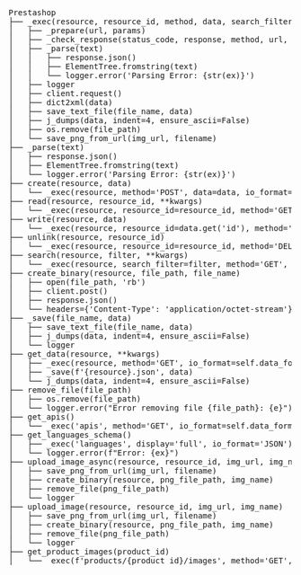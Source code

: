 <pre>
Prestashop
├── _exec(resource, resource_id, method, data, search_filter, display, sort, limit, schema, io_format, language)
│   ├── _prepare(url, params)
│   ├── _check_response(status_code, response, method, url, headers, data)
│   ├── _parse(text)
│   │   ├── response.json()
│   │   ├── ElementTree.fromstring(text)
│   │   └── logger.error('Parsing Error: {str(ex)}')
│   ├── logger
│   ├── client.request()
│   ├── dict2xml(data)
│   ├── save_text_file(file_name, data)
│   ├── j_dumps(data, indent=4, ensure_ascii=False)
│   ├── os.remove(file_path)
│   └── save_png_from_url(img_url, filename)
├── _parse(text)
│   ├── response.json()
│   ├── ElementTree.fromstring(text)
│   └── logger.error('Parsing Error: {str(ex)}')
├── create(resource, data)
│   └── _exec(resource, method='POST', data=data, io_format=self.data_format)
├── read(resource, resource_id, **kwargs)
│   └── _exec(resource, resource_id=resource_id, method='GET', io_format=self.data_format, **kwargs)
├── write(resource, data)
│   └── _exec(resource, resource_id=data.get('id'), method='PUT', data=data, io_format=self.data_format)
├── unlink(resource, resource_id)
│   └── _exec(resource, resource_id=resource_id, method='DELETE', io_format=self.data_format)
├── search(resource, filter, **kwargs)
│   └── _exec(resource, search_filter=filter, method='GET', io_format=self.data_format, **kwargs)
├── create_binary(resource, file_path, file_name)
│   ├── open(file_path, 'rb')
│   ├── client.post()
│   ├── response.json()
│   └── headers={'Content-Type': 'application/octet-stream'}
├── _save(file_name, data)
│   ├── save_text_file(file_name, data)
│   ├── j_dumps(data, indent=4, ensure_ascii=False)
│   └── logger
├── get_data(resource, **kwargs)
│   ├── _exec(resource, method='GET', io_format=self.data_format, **kwargs)
│   ├── _save(f'{resource}.json', data)
│   └── j_dumps(data, indent=4, ensure_ascii=False)
├── remove_file(file_path)
│   ├── os.remove(file_path)
│   └── logger.error("Error removing file {file_path}: {e}")
├── get_apis()
│   └── _exec('apis', method='GET', io_format=self.data_format)
├── get_languages_schema()
│   ├── _exec('languages', display='full', io_format='JSON')
│   └── logger.error(f"Error: {ex}")
├── upload_image_async(resource, resource_id, img_url, img_name)
│   ├── save_png_from_url(img_url, filename)
│   ├── create_binary(resource, png_file_path, img_name)
│   ├── remove_file(png_file_path)
│   └── logger
├── upload_image(resource, resource_id, img_url, img_name)
│   ├── save_png_from_url(img_url, filename)
│   ├── create_binary(resource, png_file_path, img_name)
│   ├── remove_file(png_file_path)
│   └── logger
├── get_product_images(product_id)
│   └── _exec(f'products/{product_id}/images', method='GET', io_format=self.data_format)
</pre>